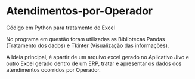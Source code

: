 # Atendimentos-por-Operador
Código em Python para tratamento de Excel 


No programa em questão foram utilizadas as Bibliotecas Pandas (Tratamento dos dados) e Tkinter (Visualização das informações).

A Ideia principal, é apartir de um arquivo excel gerado no Aplicativo Jivo e outro Excel gerado dentro de um ERP, tratar e apresentar os dados dos atendimentos
ocorridos por Operador.

